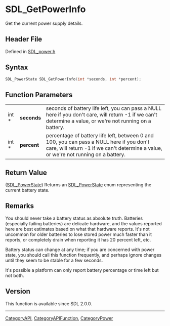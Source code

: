 # SDL_GetPowerInfo

Get the current power supply details.

## Header File

Defined in [SDL_power.h](https://github.com/libsdl-org/SDL/blob/SDL2/include/SDL_power.h)

## Syntax

```c
SDL_PowerState SDL_GetPowerInfo(int *seconds, int *percent);
```

## Function Parameters

|       |             |                                                                                                                                                                                  |
| ----- | ----------- | -------------------------------------------------------------------------------------------------------------------------------------------------------------------------------- |
| int * | **seconds** | seconds of battery life left, you can pass a NULL here if you don't care, will return -1 if we can't determine a value, or we're not running on a battery.                       |
| int * | **percent** | percentage of battery life left, between 0 and 100, you can pass a NULL here if you don't care, will return -1 if we can't determine a value, or we're not running on a battery. |

## Return Value

([SDL_PowerState](SDL_PowerState)) Returns an
[SDL_PowerState](SDL_PowerState) enum representing the current battery
state.

## Remarks

You should never take a battery status as absolute truth. Batteries
(especially failing batteries) are delicate hardware, and the values
reported here are best estimates based on what that hardware reports. It's
not uncommon for older batteries to lose stored power much faster than it
reports, or completely drain when reporting it has 20 percent left, etc.

Battery status can change at any time; if you are concerned with power
state, you should call this function frequently, and perhaps ignore changes
until they seem to be stable for a few seconds.

It's possible a platform can only report battery percentage or time left
but not both.

## Version

This function is available since SDL 2.0.0.

----
[CategoryAPI](CategoryAPI), [CategoryAPIFunction](CategoryAPIFunction), [CategoryPower](CategoryPower)

